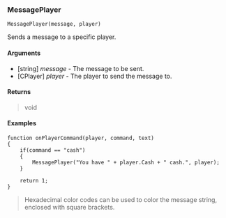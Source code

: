 ### MessagePlayer
```Squirrel
MessagePlayer(message, player)
```

Sends a message to a specific player.

#### Arguments
- [string] *message* - The message to be sent.
- [CPlayer] *player* - The player to send the message to.

#### Returns
> void

#### Examples
```Squirrel
function onPlayerCommand(player, command, text)
{
    if(command == "cash")
    {
        MessagePlayer("You have " + player.Cash + " cash.", player);
    }

    return 1;
}
```

> Hexadecimal color codes can be used to color the message string, enclosed with square brackets.